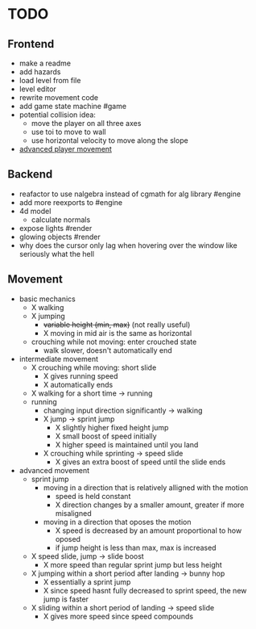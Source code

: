 # TODO

## Frontend

- make a readme
- add hazards
- load level from file
- level editor
- rewrite movement code
- add game state machine #game
- potential collision idea:
  - move the player on all three axes
  - use toi to move to wall
  - use horizontal velocity to move along the slope
- [advanced player movement](#movement)

## Backend

- reafactor to use nalgebra instead of cgmath for alg library #engine
- add more reexports to #engine
- 4d model
  - calculate normals
- expose lights #render
- glowing objects #render
- why does the cursor only lag when hovering over the window like seriously what the hell

## Movement

- basic mechanics
  - X walking
  - X jumping
    - ~~variable height (min, max)~~ (not really useful)
    - X moving in mid air is the same as horizontal
  - crouching while not moving: enter crouched state
    - walk slower, doesn't automatically end
- intermediate movement
  - X crouching while moving: short slide
    - X gives running speed
    - X automatically ends
  - X walking for a short time -> running
  - running
    - changing input direction significantly -> walking
    - X jump -> sprint jump
      - X slightly higher fixed height jump
      - X small boost of speed initially
      - X higher speed is maintained until you land
    - X crouching while sprinting -> speed slide
      - X gives an extra boost of speed until the slide ends
- advanced movement
  - sprint jump
    - moving in a direction that is relatively alligned with the motion
      - speed is held constant
      - X direction changes by a smaller amount, greater if more misaligned
    - moving in a direction that oposes the motion
      - X speed is decreased by an amount proportional to how oposed
      - if jump height is less than max, max is increased
  - X speed slide, jump -> slide boost
    - X more speed than regular sprint jump but less height
  - X jumping within a short period after landing -> bunny hop
    - X essentially a sprint jump
    - X since speed hasnt fully decreased to sprint speed, the new jump is faster
  - X sliding within a short period of landing -> speed slide
    - X gives more speed since speed compounds
